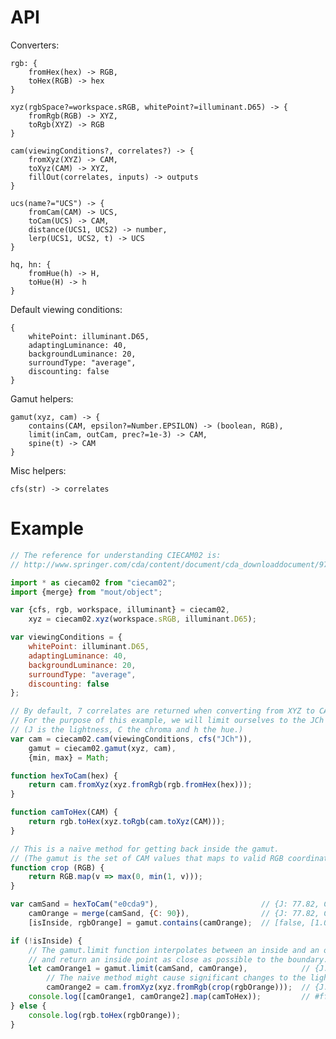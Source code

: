 # API

Converters:

	rgb: {
		fromHex(hex) -> RGB,
		toHex(RGB) -> hex
	}

	xyz(rgbSpace?=workspace.sRGB, whitePoint?=illuminant.D65) -> {
		fromRgb(RGB) -> XYZ,
		toRgb(XYZ) -> RGB
	}

	cam(viewingConditions?, correlates?) -> {
		fromXyz(XYZ) -> CAM,
		toXyz(CAM) -> XYZ,
		fillOut(correlates, inputs) -> outputs
	}

	ucs(name?="UCS") -> {
		fromCam(CAM) -> UCS,
		toCam(UCS) -> CAM,
		distance(UCS1, UCS2) -> number,
		lerp(UCS1, UCS2, t) -> UCS
	}

	hq, hn: {
		fromHue(h) -> H,
		toHue(H) -> h
	}

Default viewing conditions:

	{
		whitePoint: illuminant.D65,
		adaptingLuminance: 40,
		backgroundLuminance: 20,
		surroundType: "average",
		discounting: false
	}

Gamut helpers:

	gamut(xyz, cam) -> {
		contains(CAM, epsilon?=Number.EPSILON) -> (boolean, RGB),
		limit(inCam, outCam, prec?=1e-3) -> CAM,
		spine(t) -> CAM
	}

Misc helpers:

	cfs(str) -> correlates

# Example

```javascript
// The reference for understanding CIECAM02 is:
// http://www.springer.com/cda/content/document/cda_downloaddocument/9781441961891-c1.pdf

import * as ciecam02 from "ciecam02";
import {merge} from "mout/object";

var {cfs, rgb, workspace, illuminant} = ciecam02,
    xyz = ciecam02.xyz(workspace.sRGB, illuminant.D65);

var viewingConditions = {
	whitePoint: illuminant.D65,
	adaptingLuminance: 40,
	backgroundLuminance: 20,
	surroundType: "average",
	discounting: false
};

// By default, 7 correlates are returned when converting from XYZ to CAM.
// For the purpose of this example, we will limit ourselves to the JCh correlates.
// (J is the lightness, C the chroma and h the hue.)
var cam = ciecam02.cam(viewingConditions, cfs("JCh")),
    gamut = ciecam02.gamut(xyz, cam),
    {min, max} = Math;

function hexToCam(hex) {
	return cam.fromXyz(xyz.fromRgb(rgb.fromHex(hex)));
}

function camToHex(CAM) {
	return rgb.toHex(xyz.toRgb(cam.toXyz(CAM)));
}

// This is a naïve method for getting back inside the gamut.
// (The gamut is the set of CAM values that maps to valid RGB coordinates.)
function crop (RGB) {
	return RGB.map(v => max(0, min(1, v)));
}

var camSand = hexToCam("e0cda9"),                       // {J: 77.82, C: 16.99, h: 81.01}
    camOrange = merge(camSand, {C: 90}),                // {J: 77.82, C: 90.00, h: 81.01}
    [isInside, rgbOrange] = gamut.contains(camOrange);  // [false, [1.09, 0.73, -0.7]]

if (!isInside) {
	// The gamut.limit function interpolates between an inside and an outside point
	// and return an inside point as close as possible to the boundary.
	let camOrange1 = gamut.limit(camSand, camOrange),            // {J: 77.82, C: 55.22, h: 81.01}
	    // The naïve method might cause significant changes to the lightness and hue correlates
	    camOrange2 = cam.fromXyz(xyz.fromRgb(crop(rgbOrange)));  // {J: 74.43, C: 67.60, h: 81.30}
	console.log([camOrange1, camOrange2].map(camToHex));         // #ffc447   #ffb900
} else {
	console.log(rgb.toHex(rgbOrange));
}
```
